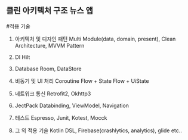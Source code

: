 
## 클린 아키텍처 구조 뉴스 앱

#적용 기술

1. 아키텍처 및 디자인 패턴
    Multi Module(data, domain, present), Clean Architecture, MVVM Pattern

2. DI
    Hilt

3. Database
    Room, DataStore

4. 비동기 및 UI 처리
    Coroutine Flow + State Flow + UiState

5. 네트워크 통신
    Retrofit2, Okhttp3

6. JectPack
    Databinding, ViewModel, Navigation

7. 테스트
    Espresso, Junit, Kotest, Mocck

8. 그 외 적용 기술
   Kotlin DSL, Firebase(crashlytics, analytics), glide etc..
        
